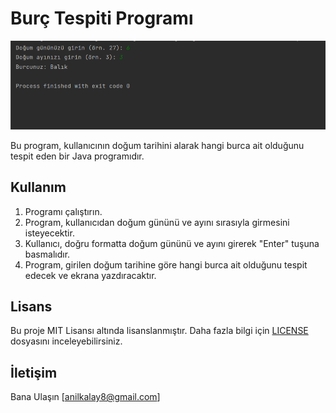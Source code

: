 # Burç Tespiti Programı

![img](burc.png)


Bu program, kullanıcının doğum tarihini alarak hangi burca ait olduğunu tespit eden bir Java programıdır.

## Kullanım

1. Programı çalıştırın.
2. Program, kullanıcıdan doğum gününü ve ayını sırasıyla girmesini isteyecektir.
3. Kullanıcı, doğru formatta doğum gününü ve ayını girerek "Enter" tuşuna basmalıdır.
4. Program, girilen doğum tarihine göre hangi burca ait olduğunu tespit edecek ve ekrana yazdıracaktır.


## Lisans

Bu proje MIT Lisansı altında lisanslanmıştır. Daha fazla bilgi için [LICENSE](LICENSE) dosyasını inceleyebilirsiniz.

## İletişim

Bana Ulaşın [anilkalay8@gmail.com]


